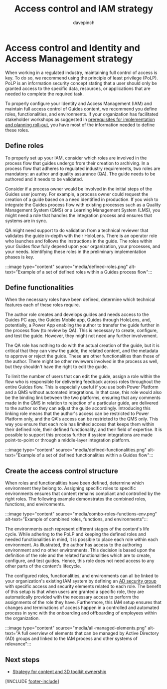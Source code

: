 ﻿---
title: Access control and IAM strategy
description: Learn about access control of Guides and Identity and Access Management in a regulated industry
ms.date: 03/17/2023
ms.topic: conceptual
author: davepinch
ms.author: davepinch
ms-reviewer: m-hartmann
ms.custom: bap-template
---

# Access control and Identity and Access Management strategy

When working in a regulated industry, maintaining full control of access is key. To do so, we recommend using the principle of least privilege (PoLP). PoLP is an information security concept stating that a user should only be granted access to the specific data, resources, or applications that are needed to complete the required task.

To properly configure your Identity and Access Management (IAM) and maintain full access control of Guides content, we recommend you define roles, functionalities, and environments. If your organization has facilitated stakeholder workshops as suggested in [prerequisites for implementation and planning roll-out](prerequisites-for-implementation-and-planning-roll-out.md), you have most of the information needed to define these roles.

## Define roles

To properly set up your IAM, consider which roles are involved in the process flow that guides undergo from their creation to archiving. In a process flow that adheres to regulated industry requirements, two roles are mandatory: an author and quality assurance (QA). The guide needs to be authored and it needs to be validated.

Consider if a process owner would be involved in the initial steps of the Guides user journey. For example, a process owner could request the creation of a guide based on a need identified in production. If you wish to integrate the Guides process flow with existing processes such as a Quality Management System (QMS) or a Learning Management System (LMS), you might need a role that handles the integration process and ensures that systems are in sync.  
  
QA might need support to do validation from a technical reviewer that validates the guide in-depth with their HoloLens. There is an operator role who launches and follows the instructions in the guide. The roles within your Guides flow fully depend upon your organization, your processes, and your needs. Identifying these roles in the preliminary implementation phases is key.

:::image type="content" source="media/defined-roles.png" alt-text="Example of a set of defined roles within a Guides process flow":::

## Define functionalities

When the necessary roles have been defined, determine which technical features each of these roles require.  
  
The author role creates and develops guides and needs access to the Guides PC app, the Guides Mobile app, Guides through HoloLens, and, potentially, a Power App enabling the author to transfer the guide further in the process flow (to review by QA). This is necessary to create, configure, and test the guide. However, they might not need any further involvement.  
  
The QA role has nothing to do with the actual creation of the guide, but it is critical that they can view the guide, the related content, and the metadata to approve or reject the guide. These are other functionalities than those of the author. There might be other reviewers involved in the process as well, but they shouldn't have the right to edit the guide.

To limit the number of users that can edit the guide, assign a role within the flow who is responsible for delivering feedback across roles throughout the entire Guides flow. This is especially useful if you use both Power Platform and a QMS without automated integrations. In that case, this role would also be the binding link between the two platforms, ensuring that any comments made in the QMS in relation to rejection of a particular guide, are delivered to the author so they can adjust the guide accordingly. Introducing this linking role means that the author's access can be restricted to Power Platform only, and the QA's access can be restricted to the QMS only. This way you ensure that each role has limited access that keeps them within their defined role, their defined functionality, and their field of expertise. It is possible to support this process further if system integrations are made point-to-point or through a middle-layer integration platform.

:::image type="content" source="media/defined-functionalities.png" alt-text="Example of a set of defined functionalities within a Guides flow":::

## Create the access control structure

When roles and functionalities have been defined, determine which environment they belong to. Assigning specific roles to specific environments ensures that content remains compliant and controlled by the right roles. The following example demonstrates the combined roles, functions, and environments.

:::image type="content" source="media/combo-roles-functions-env.png" alt-text="Example of combined roles, functions, and environments":::

The environments each represent different stages of the content's life cycle. While adhering to the PoLP and keeping the defined roles and needed functionalities in mind, it is possible to place each role within each environment. As illustrated, the author has access to the authoring environment and no other environments. This decision is based upon the definition of the role and the related functionalities which are to create, configure, and test guides. Hence, this role does not need access to any other parts of the content's lifecycle.

The configured roles, functionalities, and environments can all be linked to your organization's existing IAM system by defining an [AD security group](/windows-server/identity/ad-ds/manage/understand-security-groups) with specific access and security elements related to each role. The benefit of this setup is that when users are granted a specific role, they are automatically provided with the necessary access to perform the assignments of the role they have. Furthermore, this IAM setup ensures that changes and terminations of access happen in a controlled and automated process in sync with the onboarding and offboarding of employees within the organization.

:::image type="content" source="media/all-managed-elements.png" alt-text="A full overview of elements that can be managed by Active Directory (AD) groups and linked to the IAM process and other systems of relevance":::

## Next steps

- [Strategy for content and 3D toolkit ownership](strategy-for-content-and-3d-toolkit-ownership.md)

[!INCLUDE [footer-include](../../includes/footer-banner.md)]
